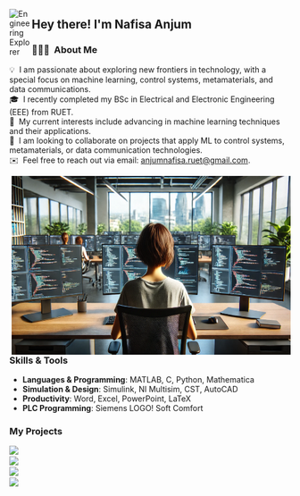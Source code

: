 <img alt="Engineering Explorer" src="./assets/Hand%20Wave.gif" width='40' align="left"/><h2>Hey there! I'm Nafisa Anjum</h2>

### 👩🏻‍💻 &nbsp;About Me

💡 &nbsp;I am passionate about exploring new frontiers in technology, with a special focus on machine learning, control systems, metamaterials, and data communications.\
🎓 &nbsp;I recently completed my BSc in Electrical and Electronic Engineering (EEE) from RUET.\
👀 &nbsp;My current interests include advancing in machine learning techniques and their applications.\
🤝 &nbsp;I am looking to collaborate on projects that apply ML to control systems, metamaterials, or data communication technologies.\
✉️ &nbsp;Feel free to reach out via email: anjumnafisa.ruet@gmail.com.

<img align="right" alt="PNG Illustration" src="https://github.com/Nafisa-21/Nafisa-21/blob/main/n.png?raw=true" width="500" height="320" />

### Skills & Tools

- **Languages & Programming**: MATLAB, C, Python, Mathematica  
- **Simulation & Design**: Simulink, NI Multisim, CST, AutoCAD  
- **Productivity**: Word, Excel, PowerPoint, LaTeX  
- **PLC Programming**: Siemens LOGO! Soft Comfort  

### My Projects

[![](https://img.shields.io/badge/-🔬%20ML%20Applications%20in%20Control-000)](https://github.com/nafisa-anjum/ML-Control-Project)\
[![](https://img.shields.io/badge/-🌐%20Data%20Communications%20Analysis-000)](https://github.com/nafisa-anjum/Data-Comm-Analysis)\
[![](https://img.shields.io/badge/-📡%20Metamaterial%20Simulations-000)](https://github.com/nafisa-anjum/Metamaterial-Simulation)\
[![](https://img.shields.io/badge/-⚡%20PLC%20Control%20Systems-000)](https://github.com/nafisa-anjum/PLC-Control-Systems)

